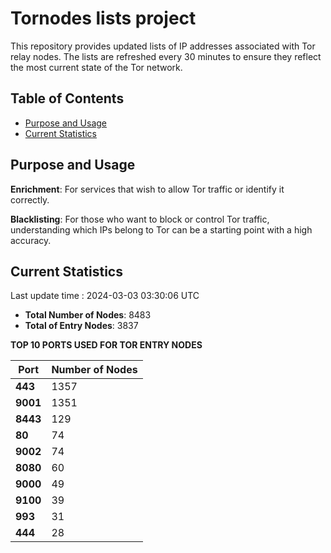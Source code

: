 # Tornodes lists project

This repository provides updated lists of IP addresses associated with Tor relay nodes. The lists are refreshed every 30 minutes to ensure they reflect the most current state of the Tor network.

## Table of Contents

- [Purpose and Usage](#purpose-and-usage)
- [Current Statistics](#current-statistics)


## Purpose and Usage

**Enrichment**: For services that wish to allow Tor traffic or identify it correctly.

**Blacklisting**: For those who want to block or control Tor traffic, understanding which IPs belong to Tor can be a starting point with a high accuracy.

## Current Statistics

Last update time : 2024-03-03 03:30:06 UTC

- **Total Number of Nodes**: 8483
- **Total of Entry Nodes**: 3837

**TOP 10 PORTS USED FOR TOR ENTRY NODES**

| **Port** | **Number of Nodes** |
|------|-----------------|
| **443**   | 1357  |
| **9001**   | 1351  |
| **8443**   | 129  |
| **80**   | 74  |
| **9002**   | 74  |
| **8080**   | 60  |
| **9000**   | 49  |
| **9100**   | 39  |
| **993**   | 31  |
| **444**   | 28  |


